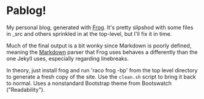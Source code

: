 # Pablog!

My personal blog, generated with [Frog][1]. It's pretty slipshod with some files
in \_src and others sprinkled in at the top-level, but I'll fix it in time.

Much of the final output is a bit wonky since Markdown is poorly defined, meaning
the [Markdown][2] parser that Frog uses behaves a differently than the one
Jekyll uses, especially regarding linebreaks.

In theory, just install frog and run 'raco frog -bp' from the top level
directory to generate a fresh copy of the site. Use the `clean.sh` script to
bring it back to normal. Uses a nonstandard Bootstrap theme from Bootswatch
("Readability").

   [1]: https://github.com/greghendershott/frog
   [2]: https://github.com/greghendershott/markdown

